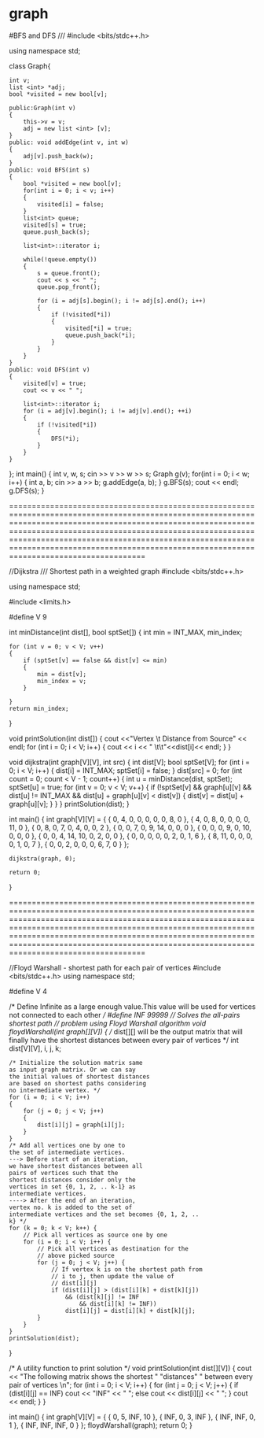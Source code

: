 # graph


#BFS and DFS        /// 
#include <bits/stdc++.h>

using namespace std;

class Graph{

    int v;
    list <int> *adj;
    bool *visited = new bool[v];

    public:Graph(int v)
    {
        this->v = v;
        adj = new list <int> [v];
    }
    public: void addEdge(int v, int w)
    {
        adj[v].push_back(w);
    }
    public: void BFS(int s)
    {
        bool *visited = new bool[v];
        for(int i = 0; i < v; i++)
        {
            visited[i] = false;
        }
        list<int> queue;
        visited[s] = true;
        queue.push_back(s);

        list<int>::iterator i;

        while(!queue.empty())
        {
            s = queue.front();
            cout << s << " ";
            queue.pop_front();

            for (i = adj[s].begin(); i != adj[s].end(); i++)
            {
                if (!visited[*i])
                {
                    visited[*i] = true;
                    queue.push_back(*i);
                }
            }
        }
    }
    public: void DFS(int v)
    {
        visited[v] = true;
        cout << v << " ";

        list<int>::iterator i;
        for (i = adj[v].begin(); i != adj[v].end(); ++i)
        {
            if (!visited[*i])
            {
                DFS(*i);
            }
        }
    }
};
int main()
{
    int v, w, s;
    cin >> v >> w >> s;
    Graph g(v);
    for(int i = 0; i < w; i++)
    {
        int a, b;
        cin >> a >> b;
        g.addEdge(a, b);
    }
    g.BFS(s);
    cout << endl;
    g.DFS(s);
}

==================================================================================================================================================================================================================================================================================================================================================================

//Dijkstra   /// Shortest path in a weighted graph
#include <bits/stdc++.h>

using namespace std;

#include <limits.h>
 
#define V 9

int minDistance(int dist[], bool sptSet[])
{
    int min = INT_MAX, min_index;
 
    for (int v = 0; v < V; v++)
    {
        if (sptSet[v] == false && dist[v] <= min)
        {
            min = dist[v];
            min_index = v;
        }
            
    }
    return min_index;
}

void printSolution(int dist[])
{
    cout <<"Vertex \t Distance from Source" << endl;
    for (int i = 0; i < V; i++)
    {
        cout  << i << " \t\t"<<dist[i]<< endl;
    } 
}

void dijkstra(int graph[V][V], int src)
{
    int dist[V];
    bool sptSet[V];
    for (int i = 0; i < V; i++)
    {
        dist[i] = INT_MAX;
        sptSet[i] = false;
    }
    dist[src] = 0;
    for (int count = 0; count < V - 1; count++) {
        int u = minDistance(dist, sptSet);
        sptSet[u] = true;
        for (int v = 0; v < V; v++)
        {
            if (!sptSet[v] && graph[u][v] && dist[u] != INT_MAX && dist[u] + graph[u][v] < dist[v])
            {
                dist[v] = dist[u] + graph[u][v];
            }
        }
    }
    printSolution(dist);
}

int main()
{
    int graph[V][V] = { { 0, 4, 0, 0, 0, 0, 0, 8, 0 },
                        { 4, 0, 8, 0, 0, 0, 0, 11, 0 },
                        { 0, 8, 0, 7, 0, 4, 0, 0, 2 },
                        { 0, 0, 7, 0, 9, 14, 0, 0, 0 },
                        { 0, 0, 0, 9, 0, 10, 0, 0, 0 },
                        { 0, 0, 4, 14, 10, 0, 2, 0, 0 },
                        { 0, 0, 0, 0, 0, 2, 0, 1, 6 },
                        { 8, 11, 0, 0, 0, 0, 1, 0, 7 },
                        { 0, 0, 2, 0, 0, 0, 6, 7, 0 } };
 
    dijkstra(graph, 0);
 
    return 0;
}

==================================================================================================================================================================================================================================================================================================================================================================

//Floyd Warshall - shortest path for each pair of vertices
#include <bits/stdc++.h>
using namespace std;

#define V 4
  
/* Define Infinite as a large enough
value.This value will be used for
vertices not connected to each other */
#define INF 99999
// Solves the all-pairs shortest path
// problem using Floyd Warshall algorithm
void floydWarshall(int graph[][V])
{
    /* dist[][] will be the output matrix
    that will finally have the shortest
    distances between every pair of vertices */
    int dist[V][V], i, j, k;
  
    /* Initialize the solution matrix same
    as input graph matrix. Or we can say
    the initial values of shortest distances
    are based on shortest paths considering
    no intermediate vertex. */
    for (i = 0; i < V; i++)
    {
        for (j = 0; j < V; j++)
        {
            dist[i][j] = graph[i][j];
        }
    }
    /* Add all vertices one by one to
    the set of intermediate vertices.
    ---> Before start of an iteration,
    we have shortest distances between all
    pairs of vertices such that the
    shortest distances consider only the
    vertices in set {0, 1, 2, .. k-1} as
    intermediate vertices.
    ----> After the end of an iteration,
    vertex no. k is added to the set of
    intermediate vertices and the set becomes {0, 1, 2, ..
    k} */
    for (k = 0; k < V; k++) {
        // Pick all vertices as source one by one
        for (i = 0; i < V; i++) {
            // Pick all vertices as destination for the
            // above picked source
            for (j = 0; j < V; j++) {
                // If vertex k is on the shortest path from
                // i to j, then update the value of
                // dist[i][j]
                if (dist[i][j] > (dist[i][k] + dist[k][j])
                    && (dist[k][j] != INF
                        && dist[i][k] != INF))
                    dist[i][j] = dist[i][k] + dist[k][j];
            }
        }
    }
    printSolution(dist);
}
  
/* A utility function to print solution */
void printSolution(int dist[][V])
{
    cout << "The following matrix shows the shortest "
            "distances"
            " between every pair of vertices \n";
    for (int i = 0; i < V; i++) {
        for (int j = 0; j < V; j++) {
            if (dist[i][j] == INF)
                cout << "INF"
                     << "     ";
            else
                cout << dist[i][j] << "     ";
        }
        cout << endl;
    }
}

int main()
{
    int graph[V][V] = { { 0, 5, INF, 10 },
                        { INF, 0, 3, INF },
                        { INF, INF, 0, 1 },
                        { INF, INF, INF, 0 } };
    floydWarshall(graph);
    return 0;
}
